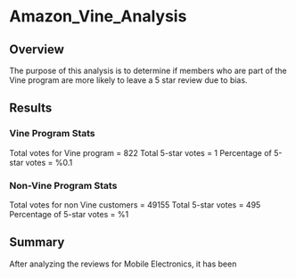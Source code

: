 # Amazon_Vine_Analysis

## Overview

The purpose of this analysis is to determine if members who are part of the Vine program are more likely to leave a 5 star review due to bias.

## Results

### Vine Program Stats
Total votes for Vine program = 822
Total 5-star votes = 1
Percentage of 5-star votes = %0.1

### Non-Vine Program Stats
Total votes for non Vine customers = 49155
Total 5-star votes = 495
Percentage of 5-star votes = %1

## Summary

After analyzing the reviews for Mobile Electronics, it has been 

